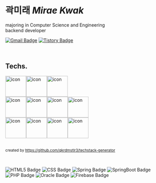 <div align="left">
  
  # 곽미래 *Mirae Kwak*
 
  majoring in Computer Science and Engineering  
  backend developer
	
[![Gmail Badge](https://img.shields.io/badge/-Gmail-d14836?style=flat-square&logo=Gmail&logoColor=white&link=mirae.kwak00@gmail.com)](mailto:mirae.kwak00@gmail.com) [![Tistory Badge](https://img.shields.io/badge/-Tistory-000000?style=flat-square&logo=tistory&logoColor=white&link=https://miraekwak.tistory.com)](https://miraekwak.tistory.com)

  <br/>
	
  ## Techs.
  <div style="display: flex; align-items: flex-start;">
	  <img src="https://techstack-generator.vercel.app/js-icon.svg" alt="icon" width="65" height="65" />
	  <img src="https://techstack-generator.vercel.app/react-icon.svg" alt="icon" width="65" height="65" />
	  <img src="https://techstack-generator.vercel.app/nginx-icon.svg" alt="icon" width="65" height="65" />
  </div>
  <div style="display: flex; align-items: flex-start;">
	  <img src="https://techstack-generator.vercel.app/django-icon.svg" alt="icon" width="65" height="65" />
	  <img src="https://techstack-generator.vercel.app/python-icon.svg" alt="icon" width="65" height="65" />
	  <img src="https://techstack-generator.vercel.app/restapi-icon.svg" alt="icon" width="65" height="65" />
  	  <img src="https://techstack-generator.vercel.app/java-icon.svg" alt="icon" width="65" height="65" />
  </div>
  <div style="display: flex; align-items: flex-start;">
	  <img src="https://techstack-generator.vercel.app/mysql-icon.svg" alt="icon" width="65" height="65" />
	  <img src="https://techstack-generator.vercel.app/docker-icon.svg" alt="icon" width="65" height="65" />
	  <img src="https://techstack-generator.vercel.app/aws-icon.svg" alt="icon" width="65" height="65" />
	  <img src="https://techstack-generator.vercel.app/github-icon.svg" alt="icon" width="65" height="65" />
  </div>
	
  <br/>
	
  <sub>created by https://github.com/qkrdmstlr3/techstack-generator</sub>  

  <br/>
	
  ![HTML5 Badge](https://img.shields.io/badge/-HTML5-E34F26?style=flat-square&logo=html5&logoColor=white) ![CSS Badge](https://img.shields.io/badge/-CSS-1572B6?style=flat-square&logo=css3&logoColor=white) ![Spring Badge](https://img.shields.io/badge/-Spring-6DB33F?style=flat-square&logo=spring&logoColor=white) ![SpringBoot Badge](https://img.shields.io/badge/-SpringBoot-6DB33F?style=flat-square&logo=springboot&logoColor=white) ![PHP Badge](https://img.shields.io/badge/-PHP-777BB4?style=flat-square&logo=php&logoColor=white) ![Oracle Badge](https://img.shields.io/badge/-Oracle-F80000?style=flat-square&logo=oracle&logoColor=white) ![Firebase Badge](https://img.shields.io/badge/-Firebase-FFCA28?style=flat-square&logo=firebase&logoColor=white)
  
</div>
